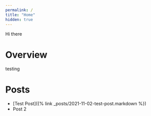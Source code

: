 ```yaml
---
permalink: /
title: "Home"
hidden: true
---
```


Hi there

# Overview
testing


# Posts
- [Test Post]({% link _posts/2021-11-02-test-post.markdown %})
- Post 2
